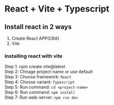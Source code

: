 # React + Vite + Typescript

## Install react in 2 ways

1. Create React APP(CRA)
2. Vite

### Installing react with vite

Step 1: npm create vite@latest
<br> Step 2: Chnage project-name or use default
<br> Step 3: Choose framework: `React`
<br> Step 4: Choose variant: `Typescript`
<br> Step 5: Run command: `cd <project-name>`
<br> Step 6: Run command: `npm install`
<br> Step 7: Run web-server: `npm run dev`
